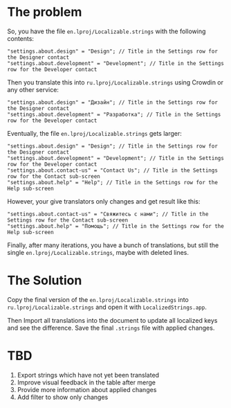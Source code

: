 # The problem

So, you have the file `en.lproj/Localizable.strings` with the following contents:

```
"settings.about.design" = "Design"; // Title in the Settings row for the Designer contact
"settings.about.development" = "Development"; // Title in the Settings row for the Developer contact
```

Then you translate this into `ru.lproj/Localizable.strings` using Crowdin or any other service:

```
"settings.about.design" = "Дизайн"; // Title in the Settings row for the Designer contact
"settings.about.development" = "Разработка"; // Title in the Settings row for the Developer contact
```

Eventually, the file `en.lproj/Localizable.strings` gets larger:

```
"settings.about.design" = "Design"; // Title in the Settings row for the Designer contact
"settings.about.development" = "Development"; // Title in the Settings row for the Developer contact
"settings.about.contact-us" = "Contact Us"; // Title in the Settings row for the Contact sub-screen
"settings.about.help" = "Help"; // Title in the Settings row for the Help sub-screen
```

However, your give translators only changes and get result like this:

```
"settings.about.contact-us" = "Свяжитесь с нами"; // Title in the Settings row for the Contact sub-screen
"settings.about.help" = "Помощь"; // Title in the Settings row for the Help sub-screen
```

Finally, after many iterations, you have a bunch of translations, but still the single `en.lproj/Localizable.strings`, maybe with deleted lines.

# The Solution

Copy the final version of the `en.lproj/Localizable.strings` into `ru.lproj/Localizable.strings` and open it with `LocalizedStrings.app`.

Then Import all translations into the document to update all localized keys and see the difference. Save the final `.strings` file with applied changes.

# TBD

1. Export strings which have not yet been translated
2. Improve visual feedback in the table after merge
3. Provide more information about applied changes
4. Add filter to show only changes

